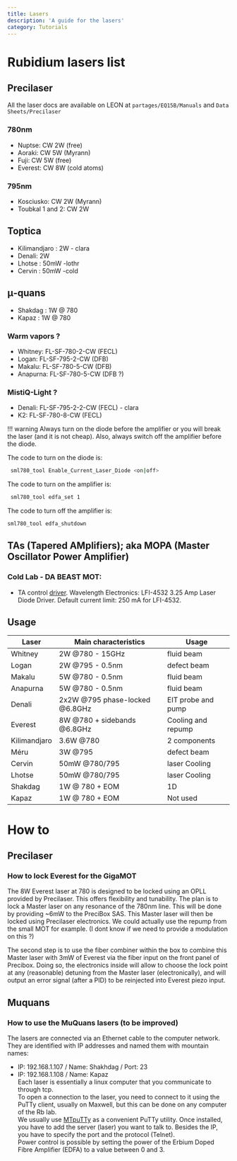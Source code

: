 ```yaml
---
title: Lasers
description: 'A guide for the lasers'
category: Tutorials
---
```

# Rubidium lasers list
## Precilaser
All the laser docs are available on LEON at `partages/EQ15B/Manuals` and `Data Sheets/Precilaser`
### 780nm
  - Nuptse: CW 2W (free)
  - Aoraki: CW 5W (Myrann)
  - Fuji: CW 5W (free)
  - Everest: CW 8W (cold atoms)
### 795nm
- Kosciusko: CW 2W (Myrann)
- Toubkal 1 and 2: CW 2W

## Toptica
- Kilimandjaro : 2W - clara
- Denali: 2W
- Lhotse  : 50mW -lothr
- Cervin : 50mW -cold


## μ-quans
- Shakdag : 1W @ 780
- Kapaz : 1W @ 780

### Warm vapors ?
- Whitney: FL-SF-780-2-CW (FECL)
- Logan: FL-SF-795-2-CW (DFB)
- Makalu: FL-SF-780-5-CW (DFB) 
- Anapurna: FL-SF-780-5-CW (DFB ?)

### MistiQ-Light ?
- Denali: FL-SF-795-2-2-CW (FECL) - clara
- K2: FL-SF-780-8-CW (FECL)




!!! warning
  Always turn on the diode before the amplifier or you will break the laser (and it is not cheap). Also, always switch off the amplifier before the diode.

The code to turn on the diode is:
 ``` bash
  sml780_tool Enable_Current_Laser_Diode <on|off>
 ```  
The code to turn on the amplifier is:
 ``` bash
  sml780_tool edfa_set 1
 ```   
The code to turn off the amplifier is:  
 ``` bash
 sml780_tool edfa_shutdown
 ```   


## TAs (Tapered AMplifiers); aka MOPA (Master Oscillator Power Amplifier)
### Cold Lab - DA BEAST MOT: 
- TA control [driver](https://www.teamwavelength.com/download/Datasheets/lfi4500.pdf). Wavelength Electronics: LFI-4532 3.25 Amp Laser Diode Driver. Default current limit: 250 mA for LFI-4532.

## Usage
| Laser         | Main characteristics                      | Usage                 |
|-----------    |-------------------------------------------|-------------          |
| Whitney       | 2W @780 - 15GHz                           | fluid beam            |
| Logan         | 2W @795 - 0.5nm                           | defect beam           |
| Makalu        | 5W @780 - 0.5nm                           | fluid beam            |
| Anapurna      | 5W @780 - 0.5nm                           | fluid beam            |
| Denali        | 2x2W @795 phase-locked @6.8GHz            | EIT probe and pump    |
| Everest       | 8W @780 + sidebands @6.8GHz               | Cooling and repump    |
| Kilimandjaro  | 3.6W @780                                 | 2 components          |
| Méru          | 3W @795                                   | defect beam           |
| Cervin        | 50mW @780/795                             | laser Cooling         |
| Lhotse        | 50mW @780/795                             | laser Cooling         |
| Shakdag       | 1W @ 780 + EOM                            | 1D                    |
| Kapaz         | 1W @ 780 + EOM                            | Not used              |

# How to
## Precilaser
### How to lock Everest for the GigaMOT
The 8W Everest laser at 780 is designed to be locked using an OPLL provided by Precilaser. This offers flexibility and tunability.
The plan is to lock a Master laser on any resonance of the 780nm line. This will be done by providing ~6mW to the PreciBox SAS. This Master laser will then be locked using Precilaser electronics. We could actually use the repump from the small MOT for example.
(I dont know if we need to provide a modulation on this ?)

The second step is to use the fiber combiner within the box to combine this Master laser with 3mW of Everest via the fiber input on the front panel of Precibox.
Doing so, the electronics inside will allow to choose the lock point at any (reasonable) detuning from the Master laser (electronically), and will output an error signal (after a PID) to be reinjected into Everest piezo input.

## Muquans
### How to use the MuQuans lasers (to be improved)


The lasers are connected via an Ethernet cable to the computer network. They are identified with IP addresses and named them with mountain names:  
- IP: 192.168.1.107 / Name: Shakhdag  / Port: 23
- IP: 192.168.1.108 / Name: Kapaz  
Each laser is essentially a linux computer that you communicate to through tcp. \
To open a connection to the laser, you need to connect to it using the PuTTy client, usually on Maxwell, but this can be done on any computer of the Rb lab.\
We usually use [MTpuTTy](https://ttyplus.com/multi-tabbed-putty/) as a convenient PuTTy utility. Once installed, you have to add the server (laser)
you want to talk to. Besides the IP, you have to specify the port and the protocol (Telnet). \
Power control is possible by setting the power of the Erbium Doped Fibre Amplifier (EDFA) to a value between 0 and 3. 